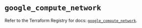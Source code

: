 # `google_compute_network`

Refer to the Terraform Registry for docs: [`google_compute_network`](https://registry.terraform.io/providers/hashicorp/google/6.29.0/docs/resources/compute_network).
